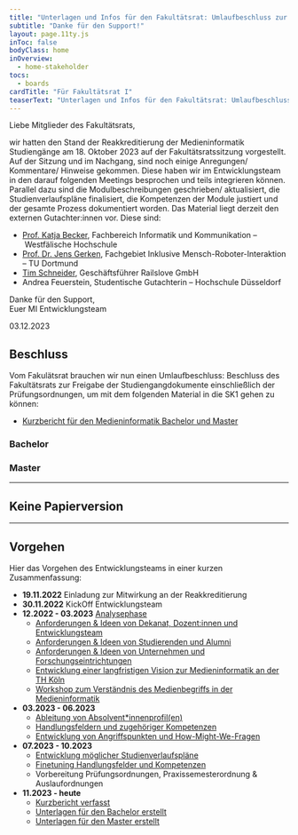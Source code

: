 ```yaml
---
title: "Unterlagen und Infos für den Fakultätsrat: Umlaufbeschluss zur Freigabe der Unterlagen für die SK1"
subtitle: "Danke für den Support!"
layout: page.11ty.js
inToc: false
bodyClass: home
inOverview:
  - home-stakeholder
tocs:
  - boards  
cardTitle: "Für Fakultätsrat I"
teaserText: "Unterlagen und Infos für den Fakultätsrat: Umlaufbeschluss zur Freigabe der Unterlagen für die SK1"
---
```


Liebe Mitglieder des Fakultätsrats,

wir hatten den Stand der Reakkreditierung der Medieninformatik Studiengänge am 18. Oktober 2023 auf der Fakultätsratssitzung vorgestellt. Auf der Sitzung und im Nachgang, sind noch einige Anregungen/ Kommentare/ Hinweise gekommen. Diese haben wir im Entwicklungsteam in den darauf folgenden Meetings besprochen und teils integrieren können. Parallel dazu sind die Modulbeschreibungen geschrieben/ aktualisiert, die Studienverlaufspläne finalisiert, die Kompetenzen der Module justiert und der gesamte Prozess dokumentiert worden. Das Material liegt derzeit den externen Gutachter:innen vor. Diese sind:

- [Prof. Katja Becker](https://www.w-hs.de/service/informationen-zur-person/person/becker/), Fachbereich Informatik und Kommunikation – Westfälische Hochschule
- [Prof. Dr. Jens Gerken](https://reha.tu-dortmund.de/nachrichtendetail/die-fakultaet-rehabilitationswissenschaften-begruesst-zum-1-juli-2023-herrn-prof-dr-jens-gerken-am-neuen-fachgebiet-inklusive-mensch-roboter-interaktion-32897/), Fachgebiet Inklusive Mensch-Roboter-Interaktion – TU Dortmund
- [Tim Schneider](http://tim.sc/hneider/), Geschäftsführer Railslove GmbH
- Andrea Feuerstein, Studentische Gutachterin – Hochschule Düsseldorf

Danke für den Support,  
Euer MI Entwicklungsteam  

03.12.2023

## Beschluss
Vom Fakulätsrat brauchen wir nun einen Umlaufbeschluss: Beschluss des Fakultätsrats zur Freigabe der Studiengangdokumente einschließlich der Prüfungsordnungen, um mit dem folgenden Material in die SK1 gehen zu können:

- [Kurzbericht für den Medieninformatik Bachelor und Master](../kurzbericht/)

### Bachelor
<snippet type="toc" id="table-of-content-bachelor" search="bachelor-for-fakrat"></snippet>

### Master
<snippet type="toc" id="table-of-content-bachelor" search="master-for-fakrat"></snippet>

---

## Keine Papierversion

<snippet type="text" id="no-paper-statement" src="misc/no-paper"></snippet>

---

## Vorgehen

Hier das Vorgehen des Entwicklungsteams in einer kurzen Zusammenfassung:

- **19.11.2022** Einladung zur Mitwirkung an der Reakkreditierung
- **30.11.2022** KickOff Entwicklungsteam
- **12.2022 - 03.2023** [Analysephase](/insights/)
  - [Anforderungen & Ideen von Dekanat, Dozent:innen und Entwicklungsteam](/kurzbericht/#einbeziehung-weiterer-stakeholder)
  - [Anforderungen & Ideen von Studierenden und Alumni ](/kurzbericht/#studentische-beteiligung)
  - [Anforderungen & Ideen von Unternehmen und Forschungseintrichtungen](/kurzbericht/#externe-expertise)
  - [Entwicklung einer langfristigen Vision zur Medieninformatik an der TH Köln](/visions-workshop/)
  - [Workshop zum  Verständnis des Medienbegriffs in der Medieninformatik](/medien-workshop/)
- **03.2023 - 06.2023**
  - [Ableitung von Absolvent\*innenprofil(en)](/kurzbericht/#absolvent-innenprofile)
  - [Handlungsfeldern und zugehöriger Kompetenzen](/kurzbericht/#handlungsfelder)
  - [Entwicklung von Angriffspunkten und How-Might-We-Fragen ](/how-might-we/)
- **07.2023 - 10.2023**  
  - [Entwicklung möglicher Studienverlaufspläne](https://miro.com/app/board/uXjVPMiDTf4=/?moveToWidget=3458764554605293484&cot=14)
  - [Finetuning Handlungsfelder und Kompetenzen](/kurzbericht/#handlungsfelder)
  - Vorbereitung Prüfungsordnungen, Praxissemesterordnung & Auslaufordnungen
- **11.2023 - heute**
    - [Kurzbericht verfasst](/kurzbericht)
    - [Unterlagen für den Bachelor erstellt](/medieninformatik-bachelor)
    - [Unterlagen für den Master erstellt](/medieninformatik-master)
